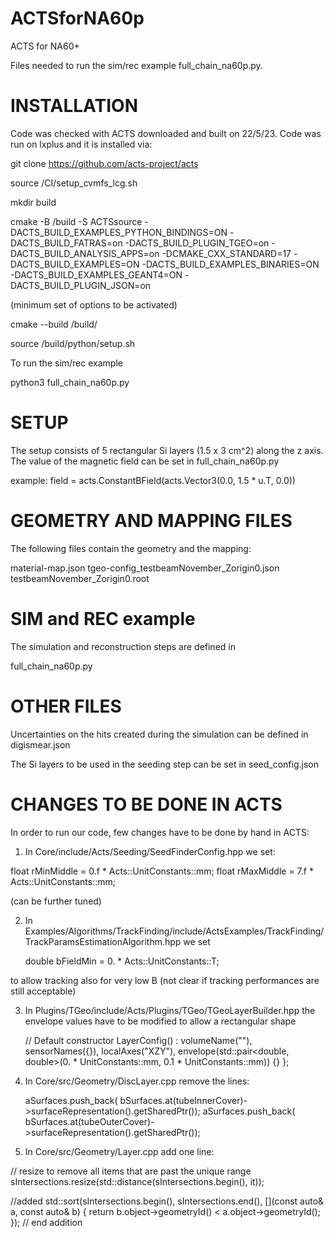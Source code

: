 # ACTSforNA60p
ACTS for NA60+

Files needed to run the sim/rec example full_chain_na60p.py. 


INSTALLATION
==========================================
Code was checked with ACTS downloaded and built on 22/5/23. Code was run on lxplus and it is installed via:


git clone https://github.com/acts-project/acts <source>

source <source>/CI/setup_cvmfs_lcg.sh

mkdir build

cmake -B <source>/build -S ACTSsource -DACTS_BUILD_EXAMPLES_PYTHON_BINDINGS=ON -DACTS_BUILD_FATRAS=on -DACTS_BUILD_PLUGIN_TGEO=on -DACTS_BUILD_ANALYSIS_APPS=on -DCMAKE_CXX_STANDARD=17 -DACTS_BUILD_EXAMPLES=ON -DACTS_BUILD_EXAMPLES_BINARIES=ON -DACTS_BUILD_EXAMPLES_GEANT4=ON -DACTS_BUILD_PLUGIN_JSON=on

(minimum set of options to be activated)

cmake --build <source>/build/

source <source>/build/python/setup.sh

To run the sim/rec example

python3 full_chain_na60p.py



SETUP
==========
The setup consists of 5 rectangular Si layers (1.5 x 3 cm^2) along the z axis. 
The value of the magnetic field can be set in full_chain_na60p.py

example:    field = acts.ConstantBField(acts.Vector3(0.0, 1.5  * u.T, 0.0))


GEOMETRY AND MAPPING FILES
==============================
The following files contain the geometry and the mapping:

material-map.json
tgeo-config_testbeamNovember_Zorigin0.json
testbeamNovember_Zorigin0.root


SIM and REC example
==============================
The simulation and reconstruction steps are defined in 

full_chain_na60p.py


OTHER FILES
==============================
Uncertainties on the hits created during the simulation can be defined in digismear.json

The Si layers to be used in the seeding step can be set in seed_config.json


CHANGES TO BE DONE IN ACTS 
==============================
In order to run our code, few changes have to be done by hand in ACTS:

1) In Core/include/Acts/Seeding/SeedFinderConfig.hpp we set:

  float rMinMiddle = 0.f * Acts::UnitConstants::mm;
  float rMaxMiddle = 7.f * Acts::UnitConstants::mm;

(can be further tuned)

2) In Examples/Algorithms/TrackFinding/include/ActsExamples/TrackFinding/TrackParamsEstimationAlgorithm.hpp we set

    double bFieldMin = 0. * Acts::UnitConstants::T; 

to allow tracking also for very low B (not clear if tracking performances are still acceptable)

3) In Plugins/TGeo/include/Acts/Plugins/TGeo/TGeoLayerBuilder.hpp the envelope values have to be modified to allow a rectangular shape

    // Default constructor
    LayerConfig()
        : volumeName(""),
          sensorNames({}),
          localAxes("XZY"),
          envelope(std::pair<double, double>(0. * UnitConstants::mm,
                                             0.1 * UnitConstants::mm)) {}
  };


4) In Core/src/Geometry/DiscLayer.cpp remove the lines:

    aSurfaces.push_back(
        bSurfaces.at(tubeInnerCover)->surfaceRepresentation().getSharedPtr());
    aSurfaces.push_back(
        bSurfaces.at(tubeOuterCover)->surfaceRepresentation().getSharedPtr());


5) In Core/src/Geometry/Layer.cpp add one line:

  // resize to remove all items that are past the unique range
  sIntersections.resize(std::distance(sIntersections.begin(), it));

  //added
  std::sort(sIntersections.begin(), sIntersections.end(),
        	[](const auto& a, const auto& b) { return b.object->geometryId() < a.object->geometryId(); });
  // end addition


